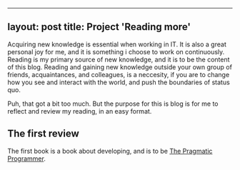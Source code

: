 
---
layout: post
title: Project 'Reading more'
---

Acquiring new knowledge is essential when working in IT. It is also a great personal joy for me, and it is something i choose to work on continuously. Reading is my primary source of new knowledge, and it is to be the content of this blog. Reading and gaining new knowledge outside your own group of friends, acquaintances, and colleagues, is a neccesity, if you are to change how you see and interact with the world, and push the boundaries of status quo.

Puh, that got a bit too much. But the purpose for this is blog is for me to reflect and review my reading, in an easy format.

## The first review
The first book is a book about developing, and is to be 
[The Pragmatic Programmer](https://www.goodreads.com/book/show/19862709-the-pragmatic-programmer).
